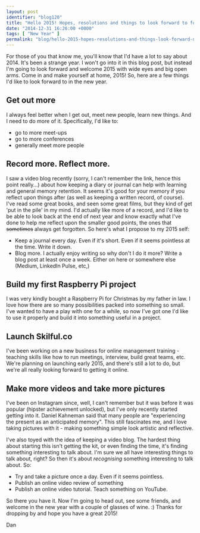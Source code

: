 ```yaml
---
layout: post
identifier: "blog120"
title: "Hello 2015! Hopes, resolutions and things to look forward to for the new year"
date: "2014-12-31 16:26:00 +0000"
tags: [ "New Year" ]
permalink: "blog/hello-2015-hopes-resolutions-and-things-look-forward-new-year"
---
```

For those of you that know me, you'll know that I'd have a lot to say about 2014. It's been a strange year. I won't go into it in this blog post, but instead I'm going to look forward and welcome 2015 with wide eyes and big open arms. Come in and make yourself at home, 2015! So, here are a few things I'd like to look forward to in the new year.

<!--more-->

## Get out more

I always feel better when I get out, meet new people, learn new things. And I need to do more of it. Specifically, I'd like to:

*   go to more meet-ups
*   go to more conferences
*   generally meet more people

## Record more. Reflect more.

I saw a video blog recently (sorry, I can't remember the link, hence this point really...) about how keeping a diary or journal can help with learning and general memory retention. It seems it's good for your memory if you reflect upon things after (as well as keeping a written record, of course). I've read some great books, and seen some great films, but they kind of get 'put in the pile' in my mind. I'd actually like more of a record, and I'd like to be able to look back at the end of next year and know exactly what I've done to help me reflect upon the smaller good points, the ones that <strike>sometimes</strike> always get forgotten. So here's what I propose to my 2015 self:

*   Keep a journal every day. Even if it's short. Even if it seems pointless at the time. Write it down.
*   Blog more. I actually enjoy writing so why don't I do it more? Write a blog post at least once a week. Either on here or somewhere else (Medium, LinkedIn Pulse, etc,)

## Build my first Raspberry Pi project

I was very kindly bought a Raspberry Pi for Christmas by my father in law. I love how there are so many possibilities packed into something so small. I've wanted to have a play with one for a while, so now I've got one I'd like to use it properly and build it into something useful in a project.

## Launch Skilful.co

I've been working on a new business for online management training - teaching skills like how to run meetings, interview, build great teams, etc. We're planning on launching early 2015, and there's still a lot to do, but we're all really looking forward to getting it online. 

## Make more videos and take more pictures

I've been on Instagram since, well, I can't remember but it was before it was popular (hipster achievement unlocked), but I've only recently started getting into it. Daniel Kahneman said that many people are "experiencing the present as an anticipated memory". This still fascinates me, and I love taking pictures with it - making something simple look artistic and reflective.

I've also toyed with the idea of keeping a video blog. The hardest thing about starting this isn't getting the kit, or even finding the time, it's finding something interesting to talk about. I'm sure we all have interesting things to talk about, right? So then it's about *recognising* something interesting to talk about. So:

*   Try and take a picture once a day. Even if it seems pointless.
*   Publish an online video review of something
*   Publish an online video tutorial. Teach something on YouTube.

So there you have it. Now I'm going to head out, see some friends, and welcome in the new year with a couple of glasses of wine. :) Thanks for dropping by and hope you have a great 2015!

Dan

